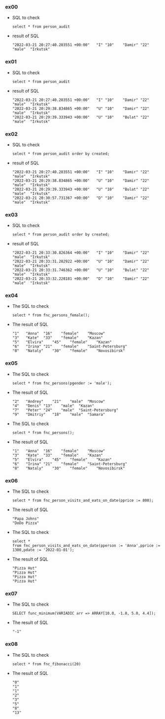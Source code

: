 ### ex00
- SQL to check

      select * from person_audit

- result of SQL

      "2022-03-21 20:27:40.283551 +00:00"	"I"	"10"	"Damir"	"22"	"male"	"Irkutsk"
### ex01
- SQL to check

      select * from person_audit

- result of SQL

      "2022-03-21 20:27:40.283551 +00:00"	"I"	"10"	"Damir"	"22"	"male"	"Irkutsk"
      "2022-03-21 20:29:38.834865 +00:00"	"U"	"10"	"Damir"	"22"	"male"	"Irkutsk"
      "2022-03-21 20:29:39.333943 +00:00"	"U"	"10"	"Bulat"	"22"	"male"	"Irkutsk"
### ex02
- SQL to check

      select * from person_audit order by created;

- result of SQL

      "2022-03-21 20:27:40.283551 +00:00"	"I"	"10"	"Damir"	"22"	"male"	"Irkutsk"
      "2022-03-21 20:29:38.834865 +00:00"	"U"	"10"	"Damir"	"22"	"male"	"Irkutsk"
      "2022-03-21 20:29:39.333943 +00:00"	"U"	"10"	"Bulat"	"22"	"male"	"Irkutsk"
      "2022-03-21 20:30:57.731367 +00:00"	"D"	"10"	"Damir"	"22"	"male"	"Irkutsk"
### ex03
- SQL to check

      select * from person_audit order by created;                                                               

- result of SQL

      "2022-03-21 20:33:30.826364 +00:00"	"I"	"10"	"Damir"	"22"	"male"	"Irkutsk"
      "2022-03-21 20:33:31.282922 +00:00"	"U"	"10"	"Damir"	"22"	"male"	"Irkutsk"
      "2022-03-21 20:33:31.746362 +00:00"	"U"	"10"	"Bulat"	"22"	"male"	"Irkutsk"
      "2022-03-21 20:33:32.228181 +00:00"	"D"	"10"	"Damir"	"22"	"male"	"Irkutsk"


### ex04
- The SQL to check

      select * from fnc_persons_female();

- The result of SQL

      "1"	"Anna"	"16"	"female"	"Moscow"
      "3"	"Kate"	"33"	"female"	"Kazan"
      "5"	"Elvira"	"45"	"female"	"Kazan"
      "6"	"Irina"	"21"	"female"	"Saint-Petersburg"
      "8"	"Nataly"	"30"	"female"	"Novosibirsk"
### ex05
- The  SQL to check

      select * from fnc_persons(pgender := 'male');

- The result of SQL

      "2"	"Andrey"	"21"	"male"	"Moscow"
      "4"	"Denis"	"13"	"male"	"Kazan"
      "7"	"Peter"	"24"	"male"	"Saint-Petersburg"
      "9"	"Dmitriy"	"18"	"male"	"Samara"

- The  SQL to check

      select * from fnc_persons();

- The result of SQL

      "1"	"Anna"	"16"	"female"	"Moscow"
      "3"	"Kate"	"33"	"female"	"Kazan"
      "5"	"Elvira"	"45"	"female"	"Kazan"
      "6"	"Irina"	"21"	"female"	"Saint-Petersburg"
      "8"	"Nataly"	"30"	"female"	"Novosibirsk"
### ex06
- The  SQL to check

      select * from fnc_person_visits_and_eats_on_date(pprice := 800);

- The result of SQL

      "Papa Johns"
      "DoDo Pizza"

- The SQL to check

      select *
      from fnc_person_visits_and_eats_on_date(pperson := 'Anna',pprice := 1300,pdate := '2022-01-01');          

- The result of SQL

      "Pizza Hut"
      "Pizza Hut"
      "Pizza Hut"
      "Pizza Hut"
### ex07
- The  SQL to check

      SELECT func_minimum(VARIADIC arr => ARRAY[10.0, -1.0, 5.0, 4.4]);

- The result of SQL

      "-1"
### ex08

- The  SQL to check

      select * from fnc_fibonacci(20)

- The result of SQL

      "0"  
      "1"
      "1"
      "2"
      "3"
      "5"
      "8"
      "13"
